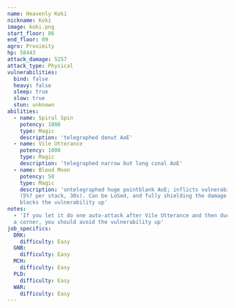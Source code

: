```yaml
---
name: Heavenly Koki
nickname: Koki
image: koki.png
start_floor: 86
end_floor: 89
agro: Proximity
hp: 58443
attack_damage: 5257
attack_type: Physical
vulnerabilities:
  bind: false
  heavy: false
  sleep: true
  slow: true
  stun: unknown
abilities:
  - name: Spiral Spin
    potency: 1000
    type: Magic
    description: 'telegraphed donut AoE'
  - name: Vile Utterance
    potency: 1000
    type: Magic
    description: 'telegraphed narrow but long conal AoE'
  - name: Blood Moon
    potency: 50
    type: Magic
    description: 'untelegraphed huge pointblank AoE; inflicts vulnerability up
    (5%? per stack, 30s). Can be LoSed, and fully shielding the damage also
    blocks the vulnerability up'
notes:
  - 'If you let it do one auto-attack after Vile Utterance and then duck behind
  a corner, you should avoid the vulnerability up'
job_specifics:
  DRK:
    difficulty: Easy
  GNB:
    difficulty: Easy
  MCH:
    difficulty: Easy
  PLD:
    difficulty: Easy
  WAR:
    difficulty: Easy
---
```

